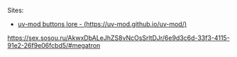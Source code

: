 Sites:
- [uv-mod buttons lore - (https://uv-mod.github.io/uv-mod/)](https://uv-mod.github.io/uv-mod/)

<!--
**svan9/svan9** is a ✨ _special_ ✨ repository because its `README.md` (this file) appears on your GitHub profile.

Here are some ideas to get you started:

- 🔭 I’m currently working on ...
- 🌱 I’m currently learning ...
- 👯 I’m looking to collaborate on ...
- 🤔 I’m looking for help with ...
- 💬 Ask me about ...
- 📫 How to reach me: ...
- 😄 Pronouns: ...
- ⚡ Fun fact: ...
-->
https://sex.sosou.ru/AkwxDbALeJhZS8vNcOsSrltDJr/6e9d3c6d-33f3-4115-91e2-26f9e06fcbd5/#megatron